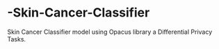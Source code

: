 # -Skin-Cancer-Classifier
 Skin Cancer Classifier model using Opacus library a Differential Privacy Tasks.

